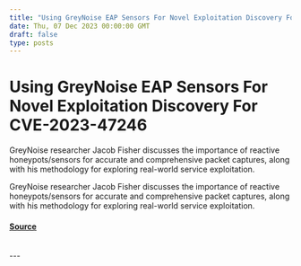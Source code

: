 ```yaml
---
title: "Using GreyNoise EAP Sensors For Novel Exploitation Discovery For CVE-2023-47246"
date: Thu, 07 Dec 2023 00:00:00 GMT
draft: false
type: posts
---
```

# Using GreyNoise EAP Sensors For Novel Exploitation Discovery For CVE-2023-47246





GreyNoise researcher Jacob Fisher discusses the importance of reactive honeypots/sensors for accurate and comprehensive packet captures, along with his methodology for exploring real-world service exploitation.

GreyNoise researcher Jacob Fisher discusses the importance of reactive honeypots/sensors for accurate and comprehensive packet captures, along with his methodology for exploring real-world service exploitation.

#### [Source](https://www.greynoise.io/blog/using-greynoise-eap-sensors-for-novel-exploitation-discovery-for-cve-2023-47246)

<br/>
---

